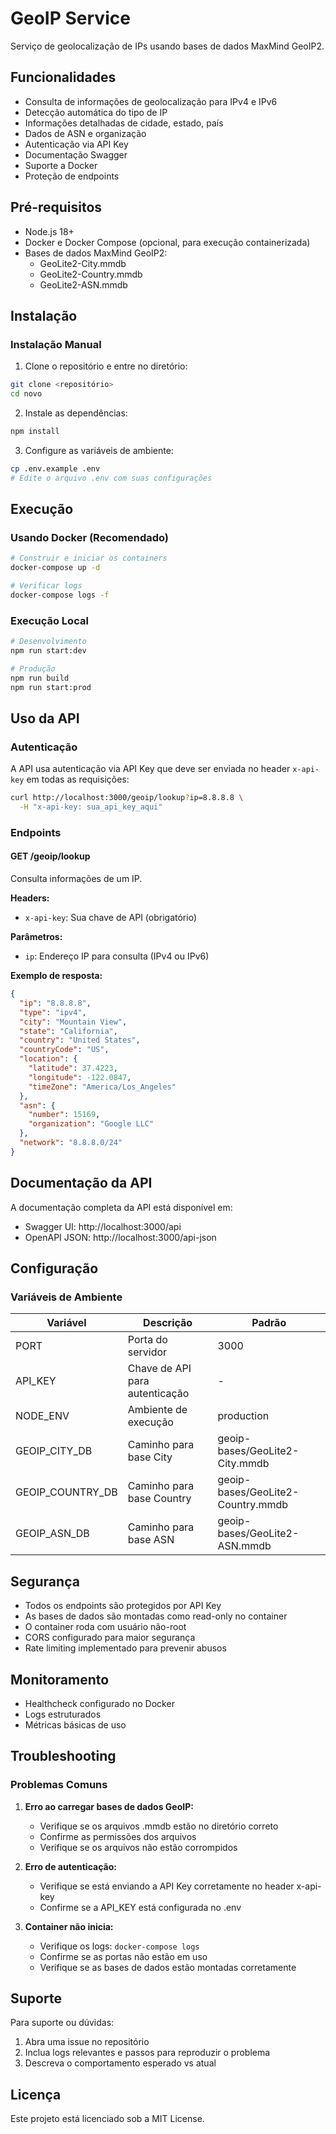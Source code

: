 # GeoIP Service

Serviço de geolocalização de IPs usando bases de dados MaxMind GeoIP2.

## Funcionalidades

- Consulta de informações de geolocalização para IPv4 e IPv6
- Detecção automática do tipo de IP
- Informações detalhadas de cidade, estado, país
- Dados de ASN e organização
- Autenticação via API Key
- Documentação Swagger
- Suporte a Docker
- Proteção de endpoints

## Pré-requisitos

- Node.js 18+
- Docker e Docker Compose (opcional, para execução containerizada)
- Bases de dados MaxMind GeoIP2:
  - GeoLite2-City.mmdb
  - GeoLite2-Country.mmdb
  - GeoLite2-ASN.mmdb

## Instalação

### Instalação Manual

1. Clone o repositório e entre no diretório:
```bash
git clone <repositório>
cd novo
```

2. Instale as dependências:
```bash
npm install
```

3. Configure as variáveis de ambiente:
```bash
cp .env.example .env
# Edite o arquivo .env com suas configurações
```

## Execução

### Usando Docker (Recomendado)

```bash
# Construir e iniciar os containers
docker-compose up -d

# Verificar logs
docker-compose logs -f
```

### Execução Local

```bash
# Desenvolvimento
npm run start:dev

# Produção
npm run build
npm run start:prod
```

## Uso da API

### Autenticação

A API usa autenticação via API Key que deve ser enviada no header `x-api-key` em todas as requisições:

```bash
curl http://localhost:3000/geoip/lookup?ip=8.8.8.8 \
  -H "x-api-key: sua_api_key_aqui"
```

### Endpoints

#### GET /geoip/lookup
Consulta informações de um IP.

**Headers:**
- `x-api-key`: Sua chave de API (obrigatório)

**Parâmetros:**
- `ip`: Endereço IP para consulta (IPv4 ou IPv6)

**Exemplo de resposta:**
```json
{
  "ip": "8.8.8.8",
  "type": "ipv4",
  "city": "Mountain View",
  "state": "California",
  "country": "United States",
  "countryCode": "US",
  "location": {
    "latitude": 37.4223,
    "longitude": -122.0847,
    "timeZone": "America/Los_Angeles"
  },
  "asn": {
    "number": 15169,
    "organization": "Google LLC"
  },
  "network": "8.8.8.0/24"
}
```

## Documentação da API

A documentação completa da API está disponível em:
- Swagger UI: http://localhost:3000/api
- OpenAPI JSON: http://localhost:3000/api-json

## Configuração

### Variáveis de Ambiente

| Variável | Descrição | Padrão |
|----------|-----------|---------|
| PORT | Porta do servidor | 3000 |
| API_KEY | Chave de API para autenticação | - |
| NODE_ENV | Ambiente de execução | production |
| GEOIP_CITY_DB | Caminho para base City | geoip-bases/GeoLite2-City.mmdb |
| GEOIP_COUNTRY_DB | Caminho para base Country | geoip-bases/GeoLite2-Country.mmdb |
| GEOIP_ASN_DB | Caminho para base ASN | geoip-bases/GeoLite2-ASN.mmdb |

## Segurança

- Todos os endpoints são protegidos por API Key
- As bases de dados são montadas como read-only no container
- O container roda com usuário não-root
- CORS configurado para maior segurança
- Rate limiting implementado para prevenir abusos

## Monitoramento

- Healthcheck configurado no Docker
- Logs estruturados
- Métricas básicas de uso

## Troubleshooting

### Problemas Comuns

1. **Erro ao carregar bases de dados GeoIP:**
   - Verifique se os arquivos .mmdb estão no diretório correto
   - Confirme as permissões dos arquivos
   - Verifique se os arquivos não estão corrompidos

2. **Erro de autenticação:**
   - Verifique se está enviando a API Key corretamente no header x-api-key
   - Confirme se a API_KEY está configurada no .env

3. **Container não inicia:**
   - Verifique os logs: `docker-compose logs`
   - Confirme se as portas não estão em uso
   - Verifique se as bases de dados estão montadas corretamente

## Suporte

Para suporte ou dúvidas:
1. Abra uma issue no repositório
2. Inclua logs relevantes e passos para reproduzir o problema
3. Descreva o comportamento esperado vs atual

## Licença

Este projeto está licenciado sob a MIT License.

